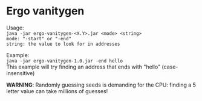 <h1>Ergo vanitygen</h1>

Usage:
<br>
`java -jar ergo-vanitygen-<X.Y>.jar <mode> <string>`
<br>
`mode: "-start" or "-end"`
<br>
`string: the value to look for in addresses`
<br>

Example:
<br>
`java -jar ergo-vanitygen-1.0.jar -end hello`
<br>
This example will try finding an address that ends with "hello" (case-insensitive)

<b>WARNING</b>: Randomly guessing seeds is demanding for the CPU: finding a 5 letter value can take millions of guesses!
